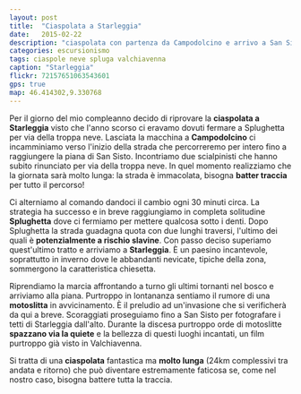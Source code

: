 ```yaml
---
layout: post
title:  "Ciaspolata a Starleggia"
date:   2015-02-22
description: "ciaspolata con partenza da Campodolcino e arrivo a San Sisto passando per Starleggia"
categories: escursionismo
tags: ciaspole neve spluga valchiavenna
caption: "Starleggia"
flickr: 72157651063543601
gps: true
map: 46.414302,9.330768
---
```


Per il giorno del mio compleanno decido di riprovare la **ciaspolata a Starleggia** visto che l'anno scorso ci eravamo dovuti fermare a Splughetta per via della troppa neve. Lasciata la macchina a **Campodolcino** ci incamminiamo verso l'inizio della strada che percorreremo per intero fino a raggiungere la piana di San Sisto. Incontriamo due scialpinisti che hanno subito rinunciato per via della troppa neve. In quel momento realizziamo che la giornata sarà molto lunga: la strada è immacolata, bisogna **batter traccia** per tutto il percorso! 

Ci alterniamo al comando dandoci il cambio ogni 30 minuti circa. La strategia ha successo e in breve raggiungiamo in completa solitudine **Splughetta** dove ci fermiamo per mettere qualcosa sotto i denti. Dopo Splughetta la strada guadagna quota con due lunghi traversi, l'ultimo dei quali è **potenzialmente a rischio slavine**. Con passo deciso superiamo quest'ultimo tratto e arriviamo a **Starleggia**. È un paesino incantevole, soprattutto in inverno dove le abbandanti nevicate, tipiche della zona, sommergono la caratteristica chiesetta.

Riprendiamo la marcia affrontando a turno gli ultimi tornanti nel bosco e arriviamo alla piana. Purtroppo in lontananza sentiamo il rumore di una **motoslitta** in avvicinamento. È il preludio ad un'invasione che si verificherà da qui a breve. Scoraggiati proseguiamo fino a San Sisto per fotografare i tetti di Starleggia dall'alto. Durante la discesa purtroppo orde di motoslitte **spazzano via la quiete** e la bellezza di questi luoghi incantati, un film purtroppo già visto in Valchiavenna.

Si tratta di una **ciaspolata** fantastica ma **molto lunga** (24km complessivi tra andata e ritorno) che può diventare estremamente faticosa se, come nel nostro caso, bisogna battere tutta la traccia.